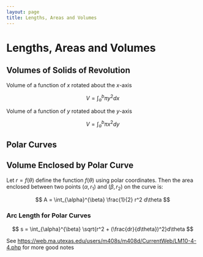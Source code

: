 ```yaml
---
layout: page
title: Lengths, Areas and Volumes
---
```


# Lengths, Areas and Volumes

## Volumes of Solids of Revolution

Volume of a function of $x$ rotated about the $x$-axis

$$ V = \int_a^b{\pi y^2}dx $$

Volume of a function of $y$ rotated about the $y$-axis

$$ V = \int_a^b{\pi x^2}dy $$

## Polar Curves

## Volume Enclosed by Polar Curve

Let $r = f(\theta)$ define the function $f(\theta)$ using polar coordinates. Then the area enclosed between two points $(\alpha, r_1)$ and $(\beta, r_2)$ on the curve is:

$$ A = \int_{\alpha}^{\beta} \frac{1}{2} r^2 d\theta $$

### Arc Length for Polar Curves

$$ s = \int_{\alpha}^{\beta} \sqrt{r^2 + (\frac{dr}{d\theta})^2}d\theta $$

See https://web.ma.utexas.edu/users/m408s/m408d/CurrentWeb/LM10-4-4.php for more good notes
